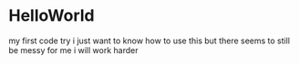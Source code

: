 # HelloWorld
my first code try
i just want to know how to use this 
but there seems to still be messy for me
i will work harder
